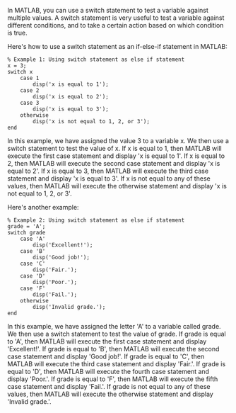 In MATLAB, you can use a switch statement to test a variable against multiple values. A switch statement is very useful to test a variable against different conditions, and to take a certain action based on which condition is true.

Here's how to use a switch statement as an if-else-if statement in MATLAB:

```
% Example 1: Using switch statement as else if statement
x = 3;
switch x
    case 1
        disp('x is equal to 1');
    case 2
        disp('x is equal to 2');
    case 3
        disp('x is equal to 3');
    otherwise
        disp('x is not equal to 1, 2, or 3');
end
```

In this example, we have assigned the value 3 to a variable x. We then use a switch statement to test the value of x. If x is equal to 1, then MATLAB will execute the first case statement and display 'x is equal to 1'. If x is equal to 2, then MATLAB will execute the second case statement and display 'x is equal to 2'. If x is equal to 3, then MATLAB will execute the third case statement and display 'x is equal to 3'. If x is not equal to any of these values, then MATLAB will execute the otherwise statement and display 'x is not equal to 1, 2, or 3'.

Here's another example:

```
% Example 2: Using switch statement as else if statement
grade = 'A';
switch grade
    case 'A'
        disp('Excellent!');
    case 'B'
        disp('Good job!');
    case 'C'
        disp('Fair.');
    case 'D'
        disp('Poor.');
    case 'F'
        disp('Fail.');
    otherwise
        disp('Invalid grade.');
end
```

In this example, we have assigned the letter 'A' to a variable called grade. We then use a switch statement to test the value of grade. If grade is equal to 'A', then MATLAB will execute the first case statement and display 'Excellent!'. If grade is equal to 'B', then MATLAB will execute the second case statement and display 'Good job!'. If grade is equal to 'C', then MATLAB will execute the third case statement and display 'Fair.'. If grade is equal to 'D', then MATLAB will execute the fourth case statement and display 'Poor.'. If grade is equal to 'F', then MATLAB will execute the fifth case statement and display 'Fail.'. If grade is not equal to any of these values, then MATLAB will execute the otherwise statement and display 'Invalid grade.'.